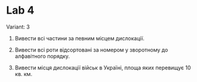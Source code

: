 # Lab 4

Variant: 3

1. Вивести всі частини за певним місцем дислокації.

2. Вивести всі роти відсортовані за номером у зворотному до алфавітного порядку.

3. Вивести місця дислокації військ в Україні, площа яких перевищує 10 кв. км.
